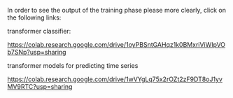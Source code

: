 In order to see the output of the training phase please more clearly, click on the following links:

transformer classifier:

https://colab.research.google.com/drive/1oyPBSntGAHqz1k0BMxriViWIpVOb7SNp?usp=sharing

transformer models for predicting time series

https://colab.research.google.com/drive/1wVYgLq75x2rOZt2zF9DT8oJ1yvMV9RTC?usp=sharing
